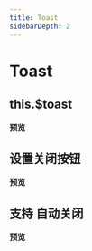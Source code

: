 ```yaml
---
title: Toast
sidebarDepth: 2
---
```

# Toast

## this.$toast

**预览**

<ClientOnly>
<toast-demos-1></toast-demos-1>
</ClientOnly>

## 设置关闭按钮

**预览**

<ClientOnly>
<toast-demos-2></toast-demos-2>
</ClientOnly>

## 支持 自动关闭

**预览**

<ClientOnly>
<toast-demos-3></toast-demos-3>
</ClientOnly>


